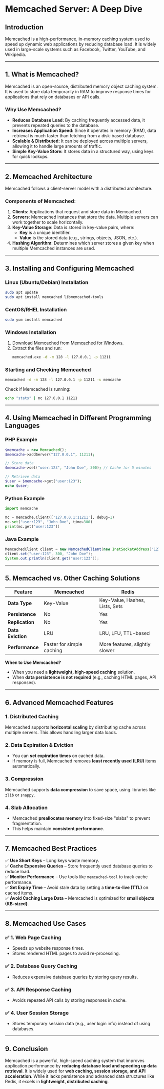 # **Memcached Server: A Deep Dive**

## **Introduction**
Memcached is a high-performance, in-memory caching system used to speed up dynamic web applications by reducing database load. It is widely used in large-scale systems such as Facebook, Twitter, YouTube, and Wikipedia.

---

## **1. What is Memcached?**  
Memcached is an open-source, distributed memory object caching system. It is used to store data temporarily in RAM to improve response times for applications that rely on databases or API calls.

### **Why Use Memcached?**  
- **Reduces Database Load:** By caching frequently accessed data, it prevents repeated queries to the database.  
- **Increases Application Speed:** Since it operates in memory (RAM), data retrieval is much faster than fetching from a disk-based database.  
- **Scalable & Distributed:** It can be deployed across multiple servers, allowing it to handle large amounts of traffic.  
- **Simple Key-Value Store:** It stores data in a structured way, using keys for quick lookups.  

---

## **2. Memcached Architecture**  
Memcached follows a client-server model with a distributed architecture.

### **Components of Memcached:**  
1. **Clients**: Applications that request and store data in Memcached.  
2. **Servers**: Memcached instances that store the data. Multiple servers can work together to scale horizontally.  
3. **Key-Value Storage**: Data is stored in key-value pairs, where:  
   - **Key** is a unique identifier.  
   - **Value** is the stored data (e.g., strings, objects, JSON, etc.).  
4. **Hashing Algorithm**: Determines which server stores a given key when multiple Memcached instances are used.  

---

## **3. Installing and Configuring Memcached**  

### **Linux (Ubuntu/Debian) Installation**  
```bash
sudo apt update
sudo apt install memcached libmemcached-tools
```

### **CentOS/RHEL Installation**  
```bash
sudo yum install memcached
```

### **Windows Installation**  
1. Download Memcached from [Memcached for Windows](https://github.com/nono303/memcached-windows).  
2. Extract the files and run:  
   ```bash
   memcached.exe -d -m 128 -l 127.0.0.1 -p 11211
   ```

### **Starting and Checking Memcached**  
```bash
memcached -d -m 128 -l 127.0.0.1 -p 11211 -u memcache
```

Check if Memcached is running:  
```bash
echo "stats" | nc 127.0.0.1 11211
```

---

## **4. Using Memcached in Different Programming Languages**  

### **PHP Example**
```php
$memcache = new Memcached();
$memcache->addServer("127.0.0.1", 11211);

// Store data
$memcache->set("user:123", "John Doe", 300); // Cache for 5 minutes

// Retrieve data
$user = $memcache->get("user:123");
echo $user;
```

### **Python Example**
```python
import memcache

mc = memcache.Client(['127.0.0.1:11211'], debug=1)
mc.set("user:123", "John Doe", time=300)
print(mc.get("user:123"))
```

### **Java Example**
```java
MemcachedClient client = new MemcachedClient(new InetSocketAddress("127.0.0.1", 11211));
client.set("user:123", 300, "John Doe");
System.out.println(client.get("user:123"));
```

---

## **5. Memcached vs. Other Caching Solutions**  

| Feature         | Memcached  | Redis       |
|----------------|-----------|------------|
| **Data Type**  | Key-Value  | Key-Value, Hashes, Lists, Sets |
| **Persistence**| No        | Yes        |
| **Replication**| No        | Yes        |
| **Data Eviction** | LRU     | LRU, LFU, TTL-based |
| **Performance** | Faster for simple caching | More features, slightly slower |

**When to Use Memcached?**  
- When you need a **lightweight, high-speed caching** solution.  
- When **data persistence is not required** (e.g., caching HTML pages, API responses).  

---

## **6. Advanced Memcached Features**  

### **1. Distributed Caching**  
Memcached supports **horizontal scaling** by distributing cache across multiple servers. This allows handling larger data loads.  

### **2. Data Expiration & Eviction**  
- You can **set expiration times** on cached data.  
- If memory is full, Memcached removes **least recently used (LRU)** items automatically.  

### **3. Compression**  
Memcached supports **data compression** to save space, using libraries like `zlib` or `snappy`.  

### **4. Slab Allocation**  
- Memcached **preallocates memory** into fixed-size "slabs" to prevent fragmentation.  
- This helps maintain **consistent performance**.  

---

## **7. Memcached Best Practices**  

✅ **Use Short Keys** – Long keys waste memory.  
✅ **Cache Expensive Queries** – Store frequently used database queries to reduce load.  
✅ **Monitor Performance** – Use tools like `memcached-tool` to track cache performance.  
✅ **Set Expiry Time** – Avoid stale data by setting a **time-to-live (TTL)** on cached items.  
✅ **Avoid Caching Large Data** – Memcached is optimized for **small objects (KB-sized)**.  

---

## **8. Memcached Use Cases**  

### ✅ **1. Web Page Caching**  
- Speeds up website response times.  
- Stores rendered HTML pages to avoid re-processing.  

### ✅ **2. Database Query Caching**  
- Reduces expensive database queries by storing query results.  

### ✅ **3. API Response Caching**  
- Avoids repeated API calls by storing responses in cache.  

### ✅ **4. User Session Storage**  
- Stores temporary session data (e.g., user login info) instead of using databases.  

---

## **9. Conclusion**  
Memcached is a powerful, high-speed caching system that improves application performance by **reducing database load and speeding up data retrieval**. It is widely used for **web caching, session storage, and API acceleration**. While it lacks persistence and advanced data structures like Redis, it excels in **lightweight, distributed caching**.


